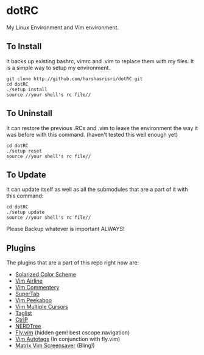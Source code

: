 dotRC
=====

My Linux Environment and Vim environment.

To Install
-----
It backs up existing bashrc, vimrc and .vim to replace them with my files. It is a simple way to setup my environment.
~~~
git clone http://github.com/harshasrisri/dotRC.git
cd dotRC
./setup install
source //your shell's rc file//
~~~

To Uninstall
-----
It can restore the previous .RCs and .vim to leave the environment the way it was before with this command.
(haven't tested this well enough yet)
~~~
cd dotRC
./setup reset
source //your shell's rc file//
~~~

To Update
----
It can update itself as well as all the submodules that are a part of it with this command:
~~~
cd dotRC
./setup update
source //your shell's rc file//
~~~

Please Backup whatever is important ALWAYS!

Plugins
-------
The plugins that are a part of this repo right now are:
* [Solarized Color Scheme](https://github.com/altercation/vim-colors-solarized)
* [Vim Airline](https://github.com/bling/vim-airline)
* [Vim Commentery](https://github.com/tpope/vim-commentary)
* [SuperTab](https://github.com/ervandew/supertab)
* [Vim Peekaboo](https://github.com/junegunn/vim-peekaboo)
* [Vim Multiple Cursors](https://github.com/terryma/vim-multiple-cursors)
* [Taglist](https://github.com/vim-scripts/taglist.vim)
* [CtrlP](https://github.com/kien/ctrlp.vim)
* [NERDTree](https://github.com/scrooloose/nerdtree)
* [Fly.vim](https://github.com/vim-scripts/fly.vim) (hidden gem! best cscope navigation)
* [Vim Autotags](https://github.com/basilgor/vim-autotags) (In conjunction with fly.vim)
* [Matrix Vim Screensaver](https://github.com/vim-scripts/matrix.vim--Yang) (Bling!)
